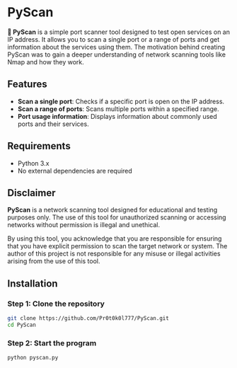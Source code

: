 # PyScan

**🐍 PyScan** is a simple port scanner tool designed to test open services on an IP address. It allows you to scan a single port or a range of ports and get information about the services using them. The motivation behind creating PyScan was to gain a deeper understanding of network scanning tools like Nmap and how they work.

## Features
- **Scan a single port**: Checks if a specific port is open on the IP address.
- **Scan a range of ports**: Scans multiple ports within a specified range.
- **Port usage information**: Displays information about commonly used ports and their services.

## Requirements

- Python 3.x
- No external dependencies are required

## Disclaimer

**PyScan** is a network scanning tool designed for educational and testing purposes only. The use of this tool for unauthorized scanning or accessing networks without permission is illegal and unethical.

By using this tool, you acknowledge that you are responsible for ensuring that you have explicit permission to scan the target network or system. The author of this project is not responsible for any misuse or illegal activities arising from the use of this tool.

## Installation

### Step 1: Clone the repository

```bash
git clone https://github.com/Pr0t0k0l777/PyScan.git
cd PyScan
```

### Step 2: Start the program

```bash
python pyscan.py
```